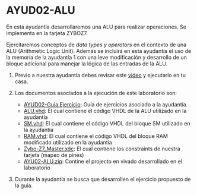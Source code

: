 # AYUD02-ALU
En esta ayudantía desarrollaremos una ALU para realizar operaciones. Se implementa en la tarjeta ZYBOZ7.

Ejercitaremos conceptos de *data types y operators* en el contexto de una ALU (Arithmetic Logic Unit). Además se incluirá en esta ayudantía el uso de la memoria de la ayudantía 1 con una leve modificación y desarrollo de un bloque adicional para manejar la lógica de las entradas de la ALU.

1. Previo a nuestra ayudantía debes revisar este [video]() y ejecutarlo en tu casa.

2. Los documentos asociados a la ejecución de este laboratorio son:
    * [AYUD02-Guia Ejercicio](https://github.com/IEE2463-SEP/AYUD02-ALU/blob/main/AYUD02_DATA_TYPES_OPERATOR_ATTRIBUTES.pdf):  Guía de ejercicios asociado a la ayudantía. 
    * [ALU.vhd](https://github.com/IEE2463-SEP/AYUD02-ALU/blob/main/ALU.vhd): El cual contiene el código VHDL de la ALU utilizado en la ayudantía
    * [SM.vhd](https://github.com/IEE2463-SEP/AYUD02-ALU/blob/main/SM.vhd): El cual contiene el código VHDL del bloque SM utilizado en la ayudantía
    * [RAM.vhd](https://github.com/IEE2463-SEP/AYUD02-ALU/blob/main/RAM.vhd): El cual contiene el código VHDL del bloque RAM modificado utilizado en la ayudantía  
    * [Zybo-Z7_Master.xdc](https://github.com/IEE2463-SEP/AYUD02-ALU/blob/main/Zybo-Z7-Master.xdc):  El cual contiene los constraints de nuestra tarjeta (mapeo de pines)    
    * [AYU02-ALU.zip](https://github.com/IEE2463-SEP/AYUD02-ALU/blob/main/AYU02-ALU.zip):  Contine el projecto en vivado desarrollado en el laboratorio    
   
3. Durante la ayudantía se busca que desarrollen el ejercicio propuesto de la guía.
